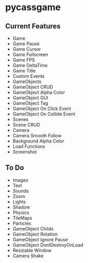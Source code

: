 # pycassgame

## Current Features
- Game
- Game Pause
- Game Cursor
- Game Fullscreen
- Game FPS
- Game DeltaTime
- Game Title
- Custom Events
- GameObjects
- GameObject CRUD
- GameObject Alpha Color
- GameObject GUI
- GameObject Tag
- GameObject On Click Event
- GameObject On Collide Event
- Scenes
- Scene CRUD
- Camera
- Camera Smooth Follow
- Background Alpha Color
- Load Functions
- Screenshot

## To Do
- Images
- Text
- Sounds
- Zoom
- Lights
- Shadow
- Physics
- TileMaps
- Particles
- GameObject Childs
- GameObject Rotation
- GameObject Ignore Pause
- GameObject DontDestroyOnLoad
- Resizable Window
- Camera Shake